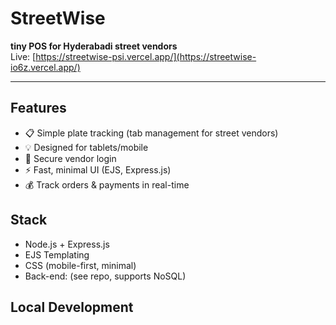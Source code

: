 # StreetWise

**tiny POS for Hyderabadi street vendors**  
Live: [https://streetwise-psi.vercel.app/](https://streetwise-io6z.vercel.app/)

---

## Features

- 📋 Simple plate tracking (tab management for street vendors)
- 💡 Designed for tablets/mobile
- 🔐 Secure vendor login
- ⚡ Fast, minimal UI (EJS, Express.js)
- 💰 Track orders & payments in real-time


## Stack

- Node.js + Express.js
- EJS Templating
- CSS (mobile-first, minimal)
- Back-end: (see repo, supports NoSQL)

## Local Development


